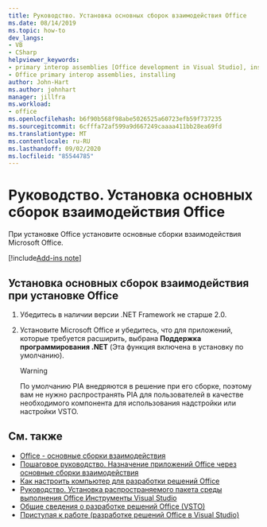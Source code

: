 ```yaml
---
title: Руководство. Установка основных сборок взаимодействия Office
ms.date: 08/14/2019
ms.topic: how-to
dev_langs:
- VB
- CSharp
helpviewer_keywords:
- primary interop assemblies [Office development in Visual Studio], installing
- Office primary interop assemblies, installing
author: John-Hart
ms.author: johnhart
manager: jillfra
ms.workload:
- office
ms.openlocfilehash: b6f90b568f98abe5026525a60723efb59f737235
ms.sourcegitcommit: 6cfffa72af599a9d667249caaaa411bb28ea69fd
ms.translationtype: MT
ms.contentlocale: ru-RU
ms.lasthandoff: 09/02/2020
ms.locfileid: "85544785"
---
```

# <a name="how-to-install-office-primary-interop-assemblies"></a>Руководство. Установка основных сборок взаимодействия Office
  При установке Office установите основные сборки взаимодействия Microsoft Office.

[!include[Add-ins note](includes/addinsnote.md)]

## <a name="to-install-the-pias-when-you-install-office"></a>Установка основных сборок взаимодействия при установке Office

1. Убедитесь в наличии версии .NET Framework не старше 2.0.

2. Установите Microsoft Office и убедитесь, что для приложений, которые требуется расширить, выбрана **Поддержка программирования .NET** (Эта функция включена в установку по умолчанию).

    > [!WARNING]
    > По умолчанию PIA внедряются в решение при его сборке, поэтому вам не нужно распространять PIA для пользователей в качестве необходимого компонента для использования надстройки или настройки VSTO.

## <a name="see-also"></a>См. также
- [Office - основные сборки взаимодействия](../vsto/office-primary-interop-assemblies.md)
- [Пошаговое руководство. Назначение приложений Office через основные сборки взаимодействия](../vsto/how-to-target-office-applications-through-primary-interop-assemblies.md)
- [Как настроить компьютер для разработки решений Office](../vsto/how-to-configure-a-computer-to-develop-office-solutions.md)
- [Руководство. Установка распространяемого пакета среды выполнения Office Инструменты Visual Studio](../vsto/how-to-install-the-visual-studio-tools-for-office-runtime-redistributable.md)
- [Общие сведения о разработке решений Office &#40;VSTO&#41;](../vsto/office-solutions-development-overview-vsto.md)
- [Приступая к работе &#40;разработке решений Office в Visual Studio&#41;](../vsto/getting-started-office-development-in-visual-studio.md)
